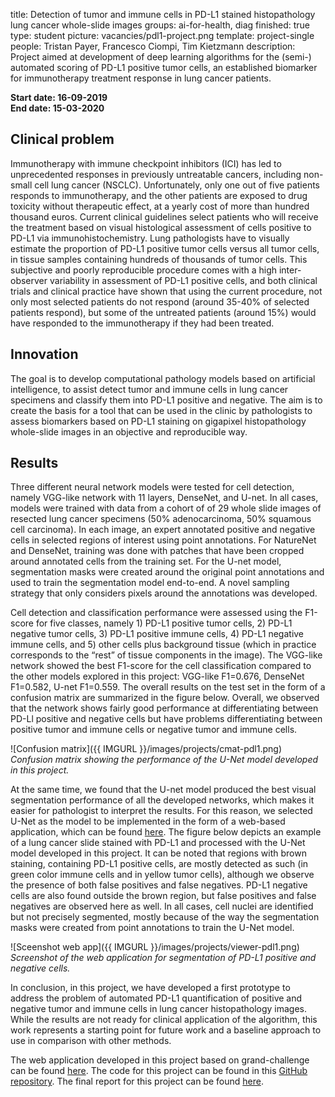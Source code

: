 title: Detection of tumor and immune cells in PD-L1 stained histopathology lung cancer whole-slide images
groups: ai-for-health, diag
finished: true
type: student
picture: vacancies/pdl1-project.png
template: project-single
people: Tristan Payer, Francesco Ciompi, Tim Kietzmann
description: Project aimed at development of deep learning algorithms for the (semi-) automated scoring of PD-L1 positive tumor cells, an established biomarker for immunotherapy treatment response in lung cancer patients.

**Start date: 16-09-2019** <br>
**End date: 15-03-2020**

## Clinical problem
Immunotherapy with immune checkpoint inhibitors (ICI) has led to unprecedented responses in previously untreatable cancers, including non-small cell lung cancer (NSCLC). Unfortunately, only one out of five patients responds to immunotherapy, and the other patients are exposed to drug toxicity without therapeutic effect, at a yearly cost of more than hundred thousand euros.
Current clinical guidelines select patients who will receive the treatment based on visual histological assessment of cells positive to PD-L1 via immunohistochemistry. Lung pathologists have to visually estimate the proportion of PD-L1 positive tumor cells versus all tumor cells, in tissue samples containing hundreds of thousands of tumor cells. 
This subjective and poorly reproducible procedure comes with a high inter-observer variability in assessment of PD-L1 positive cells, and both clinical trials and clinical practice have shown that using the current procedure, not only most selected patients do not respond (around 35-40% of selected patients respond), but some of the untreated patients (around 15%) would have responded to the immunotherapy if they had been treated. 

## Innovation
The goal is to develop computational pathology models based on artificial intelligence, to assist detect tumor and immune cells in lung cancer specimens and classify them into PD-L1 positive and negative.  The aim is to create the basis for a tool that can be used in the clinic by pathologists to assess biomarkers based on PD-L1 staining on gigapixel histopathology whole-slide images in an objective and reproducible way.

## Results
Three different neural network models were tested for cell detection, namely VGG-like network with 11 layers, DenseNet, and U-net. In all cases, models were trained with data from a cohort of of 29 whole slide images of resected lung cancer specimens (50% adenocarcinoma, 50% squamous cell carcinoma). In each image, an expert annotated positive and negative cells in selected regions of interest using point annotations. For NatureNet and DenseNet, training was done with patches that have been cropped around annotated cells from the training set. For the U-net model, segmentation masks were created around the original point annotations and used to train the segmentation model end-to-end. A novel sampling strategy that only considers pixels around the annotations was developed.

Cell detection and classification performance were assessed using the F1-score for five classes, namely 1) PD-L1 positive tumor cells, 2) PD-L1 negative tumor cells, 3) PD-L1 positive immune cells, 4) PD-L1 negative immune cells, and 5) other cells plus background tissue (which in practice corresponds to the “rest” of tissue components in the image).
The VGG-like network showed the best F1-score for the cell classification compared to the other models explored in this project: VGG-like F1=0.676, DenseNet F1=0.582, U-net F1=0.559. The overall results on the test set in the form of a confusion matrix are summarized in the figure below. Overall, we observed that the network shows fairly good performance at differentiating between PD-Ll positive and negative cells but have problems differentiating between positive tumor and immune cells or negative tumor and immune cells.

![Confusion matrix]({{ IMGURL }}/images/projects/cmat-pdl1.png)<br>
*Confusion matrix showing the performance of the U-Net model developed in this project.*

At the same time, we found that the U-net model produced the best visual segmentation performance of all the developed networks, which makes it easier for pathologist to interpret the results. For this reason, we selected U-Net as the model to be implemented in the form of a web-based application, which can be found [here](https://grand-challenge.org/algorithms/pd-l1-scoring/). The figure below depicts an example of a lung cancer slide stained with PD-L1 and processed with the U-Net model developed in this project. It can be noted that regions with brown staining, containing PD-L1 positive cells, are mostly detected as such (in green color immune cells and in yellow tumor cells), although we observe the presence of both false positives and false negatives. PD-L1 negative cells are also found outside the brown region, but false positives and false negatives are observed here as well. In all cases, cell nuclei are identified but not precisely segmented, mostly because of the way the segmentation masks were created from point annotations to train the U-Net model.  

![Sceenshot web app]({{ IMGURL }}/images/projects/viewer-pdl1.png)<br>
*Screenshot of the web application for segmentation of PD-L1 positive and negative cells.*

In conclusion, in this project, we have developed a first prototype to address the problem of automated PD-L1 quantification of positive and negative tumor and immune cells in lung cancer histopathology images. While the results are not ready for clinical application of the algorithm, this work represents a starting point for future work and a baseline approach to use in comparison with other methods. 

The web application developed in this project based on grand-challenge can be found [here](https://grand-challenge.org/algorithms/pd-l1-scoring/). 
The code for this project can be found in this [GitHub repository](https://github.com/DIAGNijmegen/pathology-lung-pdl1).
The final report for this project can be found [here](https://www.computationalpathologygroup.eu/publications/paye20/).
